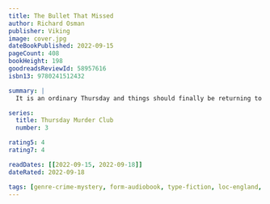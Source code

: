 ```yaml
---
title: The Bullet That Missed
author: Richard Osman
publisher: Viking
image: cover.jpg
dateBookPublished: 2022-09-15
pageCount: 408
bookHeight: 198
goodreadsReviewId: 58957616
isbn13: 9780241512432

summary: |
  It is an ordinary Thursday and things should finally be returning to normal. Except trouble is never far away where the Thursday Murder Club is concerned. A decade-old cold case leads them to a local news legend and a murder with no body and no answers. Then, a new foe pays Elizabeth a visit. Her mission? Kill... or be killed. As the cold case turns white hot, Elizabeth wrestles with her conscience (and a gun), while Joyce, Ron and Ibrahim chase down clues with help from old friends and new. But can the gang solve the mystery and save Elizabeth before the murderer strikes again?

series:
  title: Thursday Murder Club
  number: 3

rating5: 4
rating7: 4

readDates: [[2022-09-15, 2022-09-18]]
dateRated: 2022-09-18

tags: [genre-crime-mystery, form-audiobook, type-fiction, loc-england, sub-aging]
---
```

